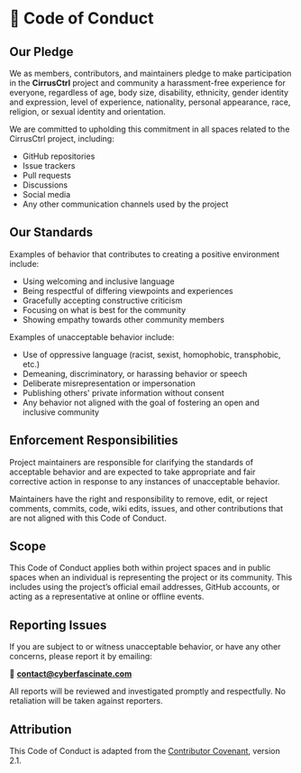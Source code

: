 # 🧭 Code of Conduct

## Our Pledge

We as members, contributors, and maintainers pledge to make participation in the **CirrusCtrl** project and community a harassment-free experience for everyone, regardless of age, body size, disability, ethnicity, gender identity and expression, level of experience, nationality, personal appearance, race, religion, or sexual identity and orientation.

We are committed to upholding this commitment in all spaces related to the CirrusCtrl project, including:

- GitHub repositories
- Issue trackers
- Pull requests
- Discussions
- Social media
- Any other communication channels used by the project

## Our Standards

Examples of behavior that contributes to creating a positive environment include:

- Using welcoming and inclusive language
- Being respectful of differing viewpoints and experiences
- Gracefully accepting constructive criticism
- Focusing on what is best for the community
- Showing empathy towards other community members

Examples of unacceptable behavior include:

- Use of oppressive language (racist, sexist, homophobic, transphobic, etc.)
- Demeaning, discriminatory, or harassing behavior or speech
- Deliberate misrepresentation or impersonation
- Publishing others' private information without consent
- Any behavior not aligned with the goal of fostering an open and inclusive community

## Enforcement Responsibilities

Project maintainers are responsible for clarifying the standards of acceptable behavior and are expected to take appropriate and fair corrective action in response to any instances of unacceptable behavior.

Maintainers have the right and responsibility to remove, edit, or reject comments, commits, code, wiki edits, issues, and other contributions that are not aligned with this Code of Conduct.

## Scope

This Code of Conduct applies both within project spaces and in public spaces when an individual is representing the project or its community. This includes using the project’s official email addresses, GitHub accounts, or acting as a representative at online or offline events.

## Reporting Issues

If you are subject to or witness unacceptable behavior, or have any other concerns, please report it by emailing:

📧 **contact@cyberfascinate.com**

All reports will be reviewed and investigated promptly and respectfully. No retaliation will be taken against reporters.

## Attribution

This Code of Conduct is adapted from the [Contributor Covenant](https://www.contributor-covenant.org), version 2.1.
